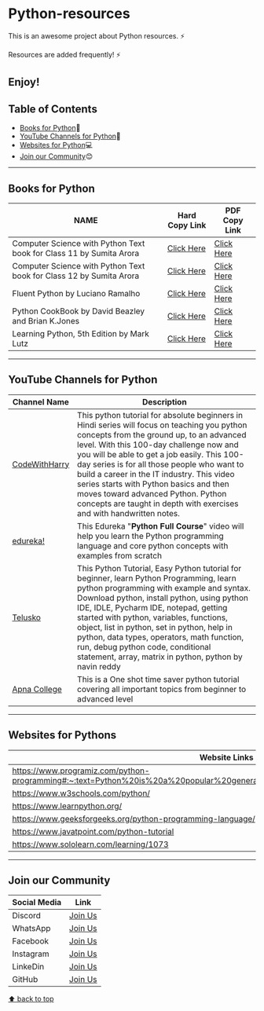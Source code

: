 # Python-resources

This is an awesome project about Python resources. ⚡

Resources are added frequently! ⚡

Enjoy!
---
## Table of Contents
- [Books for Python](#books-for-Python):blue_book:
- [YouTube Channels for Python](#youtube-channels-for-Python):incoming_envelope:
- [Websites for Python](#websites-for-Python):computer:
- [Join our Community](#join-our-community):blush:
---
## Books for Python
| NAME | Hard Copy Link | PDF Copy Link |
| ---- | -------------- | ------------- |
| Computer Science with Python Text book for Class 11 by Sumita Arora | [Click Here](https://www.amazon.in/Computer-Science-Practice-Textbook-2018-2019/dp/8177002309/ref=sr_1_1?crid=36CS0HPSIPIIG&keywords=Computer+Science+with+Python+Text+book+for+Class+11+by+Sumita+Arora&qid=1671890785&sprefix=computer+science+with+python+text+book+for+class+11+by+sumita+arora%2Caps%2C227&sr=8-1) | [Click Here](https://pythonclassroomdiary.files.wordpress.com/2020/11/sumita-arora-class-xi-computer-science-with-python-pdf.pdf) |
| Computer Science with Python Text book for Class 12 by Sumita Arora | [Click Here](https://www.amazon.in/Computer-Science-Python-2019-2020-Examination/dp/8177002368/ref=sr_1_1?crid=7YNVC3SCLZJL&keywords=Computer+Science+with+Python+Text+book+for+Class+12+by+Sumita+Arora&qid=1671890836&sprefix=computer+science+with+python+text+book+for+class+12+by+sumita+arora%2Caps%2C538&sr=8-1) | [Click Here](https://www.ssgopalganj.in/online/Class%20XII/Comp/Computer%20science%20PYTHON%20book%20pdf%20for%20class%2012.pdf) |
| Fluent Python by Luciano Ramalho | [Click Here](https://www.amazon.in/Fluent-Python-Effective-Programming-Grayscale/dp/9355420838/ref=sr_1_1?crid=Z9O5FA9WGJXA&keywords=Fluent+Python+by+Luciano+Ramalho&qid=1671890868&sprefix=fluent+python+by+luciano+ramalho%2Caps%2C232&sr=8-1) | [Click Here](https://drive.google.com/file/d/1P-eBcXYUJU1DRB--M7hPLdDlihJlM4DT/view) |
| Python CookBook by David Beazley and Brian K.Jones | [Click Here](https://www.amazon.in/s?k=Python+CookBook+by+David+Beazley+and+Brian+K.Jones&crid=37KI4NSZOGK76&sprefix=python+cookbook+by+david+beazley+and+brian+k.jones%2Caps%2C226&ref=nb_sb_noss) | [Click Here](https://drive.google.com/file/d/1P6hR_hANqQQEqSNwHtG6-KP9TayJN27X/view) |
| Learning Python, 5th Edition by Mark Lutz | [Click Here](https://www.amazon.in/Learning-Python-Powerful-Object-Oriented-Programming/dp/9351102017/ref=sr_1_2?crid=3K89765FCJ6MB&keywords=Learning+Python%2C+5th+Edition+by+Mark+Lutz&qid=1671890949&sprefix=learning+python%2C+5th+edition+by+mark+lutz%2Caps%2C362&sr=8-2) | [Click Here](https://www.pdfdrive.com/download.pdf?id=39205692&h=dc08b51c4a7a9e3af2afa5aa818c1d56&u=cache&ext=pdf) |
---
## YouTube Channels for Python
| Channel Name | Description |
| ------------ | ----------- |
| [CodeWithHarry](https://www.youtube.com/watch?v=7wnove7K-ZQ&list=PLu0W_9lII9agwh1XjRt242xIpHhPT2llg) | This python tutorial for absolute beginners in Hindi series will focus on teaching you python concepts from the ground up, to an advanced level. With this 100-day challenge now and you will be able to get a job easily. This 100-day series is for all those people who want to build a career in the IT industry. This video series starts with Python basics and then moves toward advanced Python. Python concepts are taught in depth with exercises and with handwritten notes. |
| [edureka!](https://www.youtube.com/watch?v=WGJJIrtnfpk) | This Edureka "𝐏𝐲𝐭𝐡𝐨𝐧 𝐅𝐮𝐥𝐥 𝐂𝐨𝐮𝐫𝐬𝐞" video will help you learn the Python programming language and core python concepts with examples from scratch |
| [Telusko](https://www.youtube.com/watch?v=QXeEoD0pB3E&list=PLsyeobzWxl7poL9JTVyndKe62ieoN-MZ3) | This Python Tutorial, Easy Python tutorial for beginner, learn Python Programming, learn python programming with example and syntax. Download python, install python, using python IDE, IDLE, Pycharm IDE, notepad,  getting started with python, variables, functions, object, list in python, set in python, help in python, data types, operators, math function, run, debug python code, conditional statement, array, matrix in python, python by navin reddy |
| [Apna College](https://youtu.be/vLqTf2b6GZw) | This is a One shot time saver python tutorial covering all important topics from beginner to advanced level |

---
## Websites for Pythons
| Website Links |
| ------------- |
| https://www.programiz.com/python-programming#:~:text=Python%20is%20a%20popular%20general,language%20to%20learn%20for%20beginners |
| https://www.w3schools.com/python/ |
| https://www.learnpython.org/ |
| https://www.geeksforgeeks.org/python-programming-language/ |
| https://www.javatpoint.com/python-tutorial |
| https://www.sololearn.com/learning/1073 |
---
## Join our Community
| Social Media | Link |
| ------------ | ---- |
| Discord | [Join Us](https://discord.gg/j2cMDF6Dtx) |
| WhatsApp | [Join Us](https://chat.whatsapp.com/Km6AX9di04ZLIpFEcXTiNK) |
| Facebook | [Join Us](https://www.facebook.com/profile.php?id=100088472180461) |
| Instagram | [Join Us](https://www.instagram.com/resourciocommunity22/) |
| LinkeDin | [Join Us](https://www.linkedin.com/in/resourcio-community22/) |
| GitHub | [Join Us](https://github.com/Resourcio-Community) |

[⬆ back to top](#table-of-contents)
